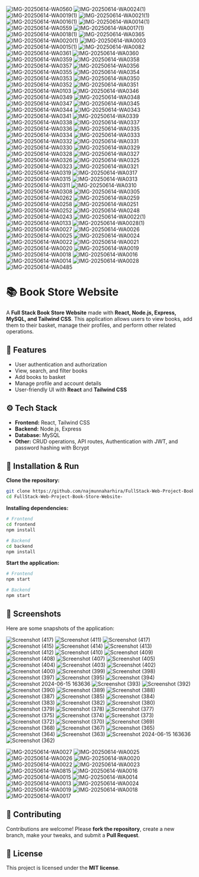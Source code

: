 ![IMG-20250614-WA0560](https://github.com/user-attachments/assets/55895fc5-eca2-425a-b4a1-92669c8defc5)
![IMG-20250614-WA0024(1)](https://github.com/user-attachments/assets/c19c73eb-ab32-4b40-98f3-72b612fb52c2)
![IMG-20250614-WA0019(1)](https://github.com/user-attachments/assets/9f0cb1c0-7f52-4eb7-a9a0-52e3c4431b03)
![IMG-20250614-WA0021(1)](https://github.com/user-attachments/assets/6bec5254-815c-44ca-a9d1-4aaeab871161)
![IMG-20250614-WA0016(1)](https://github.com/user-attachments/assets/a8b7039f-c0e5-4269-a602-2bd93fe00265)
![IMG-20250614-WA0014(1)](https://github.com/user-attachments/assets/75d33e77-e261-460a-8fcd-a300437a4f77)
![IMG-20250614-WA0559](https://github.com/user-attachments/assets/353a5ec9-bbaf-4690-8949-08021ccbe9c4)
![IMG-20250614-WA0017(1)](https://github.com/user-attachments/assets/27f39246-27ef-470c-9bef-0a169811115a)
![IMG-20250614-WA0018(1)](https://github.com/user-attachments/assets/768c521b-4662-48df-b1ab-57193cde96a7)
![IMG-20250614-WA0365](https://github.com/user-attachments/assets/5bf38780-3e7a-448d-a490-5e5f1ad1a3b3)
![IMG-20250614-WA0020(1)](https://github.com/user-attachments/assets/70ac5a90-b8c4-43c4-914b-cfdad0ae0951)
![IMG-20250614-WA0003](https://github.com/user-attachments/assets/da05f022-3bd8-4566-bfd1-bc368828443f)
![IMG-20250614-WA0015(1)](https://github.com/user-attachments/assets/d0300002-2d67-48e5-b208-132e191b29ad)
![IMG-20250614-WA0082](https://github.com/user-attachments/assets/09b14cc5-0c8e-406c-ab2e-5fa40365f609)
![IMG-20250614-WA0361](https://github.com/user-attachments/assets/dd9cd54d-d4b0-4b17-a16f-4c88d02a1520)
![IMG-20250614-WA0360](https://github.com/user-attachments/assets/4237d0d8-ff0b-4d70-bf86-5bc4360e6f98)
![IMG-20250614-WA0359](https://github.com/user-attachments/assets/7ea69983-4e44-44bf-89b2-6762a6d46b18)
![IMG-20250614-WA0358](https://github.com/user-attachments/assets/981662f6-0ccf-49ad-8730-a5723f4b26d2)
![IMG-20250614-WA0357](https://github.com/user-attachments/assets/7797a2c6-a076-415f-b109-4169a4b93aa7)
![IMG-20250614-WA0356](https://github.com/user-attachments/assets/e0c138f0-a08e-4a20-a636-fad033193e4a)
![IMG-20250614-WA0355](https://github.com/user-attachments/assets/389e8cf0-31d7-4160-aae2-e7c68d646464)
![IMG-20250614-WA0354](https://github.com/user-attachments/assets/61f1b971-5461-42ab-81db-7e2ceff26d01)
![IMG-20250614-WA0353](https://github.com/user-attachments/assets/b1948e98-9c6f-486d-bf4f-add31f689cdc)
![IMG-20250614-WA0350](https://github.com/user-attachments/assets/f75f3dc0-d03e-49b8-a599-6e867044e967)
![IMG-20250614-WA0352](https://github.com/user-attachments/assets/99470e67-3da3-4683-b599-6dd6d2faf330)
![IMG-20250614-WA0351](https://github.com/user-attachments/assets/28ec9924-0b7f-4ab0-8044-04431eccfda6)
![IMG-20250614-WA0103](https://github.com/user-attachments/assets/010e96e6-5fe0-431d-9881-f27fa45d6c18)
![IMG-20250614-WA0346](https://github.com/user-attachments/assets/8d4245f6-2332-482a-9816-19cab06f1179)
![IMG-20250614-WA0349](https://github.com/user-attachments/assets/13438b0e-4c29-459f-abaa-78f82e5c8593)
![IMG-20250614-WA0348](https://github.com/user-attachments/assets/4ade12ec-6bbb-4e9f-b453-efaaae3205e9)
![IMG-20250614-WA0347](https://github.com/user-attachments/assets/75bc9e10-0561-4a86-bbff-7424cb67e97d)
![IMG-20250614-WA0345](https://github.com/user-attachments/assets/f77cacec-619d-48e7-aaab-f66c8c6b38a2)
![IMG-20250614-WA0344](https://github.com/user-attachments/assets/b9b7c7d6-c1c7-4b56-a8b1-64454633c85a)
![IMG-20250614-WA0343](https://github.com/user-attachments/assets/1af37f68-0d04-4168-8313-2b0db57da8ea)
![IMG-20250614-WA0341](https://github.com/user-attachments/assets/39c83fb8-5f61-4765-a356-506c6f699242)
![IMG-20250614-WA0339](https://github.com/user-attachments/assets/b0fd4eea-7d20-468d-a2fa-244446a515ad)
![IMG-20250614-WA0338](https://github.com/user-attachments/assets/c1e2bc51-24df-4c6e-b24e-5f335e09921d)
![IMG-20250614-WA0337](https://github.com/user-attachments/assets/adddd270-d906-4e72-8e1e-41fa964b288a)
![IMG-20250614-WA0336](https://github.com/user-attachments/assets/24ba674e-28b4-4363-8891-b4579002957b)
![IMG-20250614-WA0335](https://github.com/user-attachments/assets/306235fe-2e1d-4e8e-8ff0-8799d72b69fa)
![IMG-20250614-WA0334](https://github.com/user-attachments/assets/fa95bd6f-ffcd-43f2-a0a7-fd729081f242)
![IMG-20250614-WA0333](https://github.com/user-attachments/assets/01640377-dfae-4eac-ad31-05aec40c7d54)
![IMG-20250614-WA0332](https://github.com/user-attachments/assets/717f926f-c108-4d12-ab99-9374b60fb20f)
![IMG-20250614-WA0331](https://github.com/user-attachments/assets/fe6c7e06-6e63-4fb0-8075-765505d48652)
![IMG-20250614-WA0330](https://github.com/user-attachments/assets/1bc8d982-110d-46f5-8089-011b45b2444e)
![IMG-20250614-WA0329](https://github.com/user-attachments/assets/75c839b6-aab6-4a27-b86e-555c0e335d6e)
![IMG-20250614-WA0328](https://github.com/user-attachments/assets/d0acf15a-9445-4764-a6fe-f40796e91812)
![IMG-20250614-WA0327](https://github.com/user-attachments/assets/4d75d39f-bb26-4541-9320-0cb960074f6b)
![IMG-20250614-WA0326](https://github.com/user-attachments/assets/d095c27c-3787-4417-8961-7bfea038abe6)
![IMG-20250614-WA0325](https://github.com/user-attachments/assets/50eecc99-c1df-4774-8b56-519d66ee4283)
![IMG-20250614-WA0323](https://github.com/user-attachments/assets/294135a7-ea55-4ae1-ae0e-06325422f6e8)
![IMG-20250614-WA0321](https://github.com/user-attachments/assets/00b8fa39-b06f-4435-a1bb-cad32bbb8e35)
![IMG-20250614-WA0319](https://github.com/user-attachments/assets/1903c883-a236-45b2-9794-923cfdd1ba56)
![IMG-20250614-WA0317](https://github.com/user-attachments/assets/b611d677-a2e6-4c3f-a686-44925c9a524b)
![IMG-20250614-WA0315](https://github.com/user-attachments/assets/c35ba57d-6dab-4b36-9882-85b6290d9a1e)
![IMG-20250614-WA0313](https://github.com/user-attachments/assets/b5346f4c-c705-41f2-9e40-3c2b0acddfec)
![IMG-20250614-WA0311](https://github.com/user-attachments/assets/bdd69986-32ac-45d3-81d7-7e884c27f7a8)
![IMG-20250614-WA0310](https://github.com/user-attachments/assets/450c4f02-39e9-48e8-bbdd-1d9e942809df)
![IMG-20250614-WA0308](https://github.com/user-attachments/assets/c78fcda6-5a74-4135-a8f9-9f2ae77b02d4)
![IMG-20250614-WA0305](https://github.com/user-attachments/assets/fd56513e-1822-49bc-8658-439e07455798)
![IMG-20250614-WA0262](https://github.com/user-attachments/assets/80527857-c69f-4009-8531-efa53e020259)
![IMG-20250614-WA0259](https://github.com/user-attachments/assets/ad932470-325e-4668-a976-c8da73ec7352)
![IMG-20250614-WA0258](https://github.com/user-attachments/assets/92f9628f-7beb-483e-a38e-a2bdad553dac)
![IMG-20250614-WA0251](https://github.com/user-attachments/assets/f01754e5-9b32-4f46-8fe9-95e167c3fb00)
![IMG-20250614-WA0252](https://github.com/user-attachments/assets/137dc7e2-28ba-4a31-a639-df194c2cc44e)
![IMG-20250614-WA0248](https://github.com/user-attachments/assets/85739ed3-91af-466d-83c4-c50a11923a55)
![IMG-20250614-WA0243](https://github.com/user-attachments/assets/ca4a31af-92e9-433f-aa8b-30fa57fdce13)
![IMG-20250614-WA0022(1)](https://github.com/user-attachments/assets/68480324-16b9-4445-ace5-ab67b44b56d3)
![IMG-20250614-WA0133](https://github.com/user-attachments/assets/c459892c-ea30-49b6-8e31-d3ff8e4efd8c)
![IMG-20250614-WA0028(1)](https://github.com/user-attachments/assets/c053918e-e88a-4cb8-b819-562432be9eed)
![IMG-20250614-WA0027](https://github.com/user-attachments/assets/e3aa0626-4762-4492-9777-1a87575deec3)
![IMG-20250614-WA0026](https://github.com/user-attachments/assets/aa429e55-0cd0-4095-8160-b3f082e63fff)
![IMG-20250614-WA0025](https://github.com/user-attachments/assets/96f8f5b3-c30c-4354-85ff-7fe704f1fc18)
![IMG-20250614-WA0024](https://github.com/user-attachments/assets/a26a408e-3a1a-4a93-bda1-1027fa5a4a02)
![IMG-20250614-WA0022](https://github.com/user-attachments/assets/562665d9-f847-4219-b570-6f74867d7c34)
![IMG-20250614-WA0021](https://github.com/user-attachments/assets/233009fe-5cb5-4de8-a81a-3656fbbce89d)
![IMG-20250614-WA0020](https://github.com/user-attachments/assets/26b3149c-acc8-4fbd-b50d-e947149b5041)
![IMG-20250614-WA0019](https://github.com/user-attachments/assets/27100e32-4e4e-449c-a234-60b034ced430)
![IMG-20250614-WA0018](https://github.com/user-attachments/assets/f298ecfc-f5e4-4958-9022-c66f4789f4fa)
![IMG-20250614-WA0016](https://github.com/user-attachments/assets/61322926-b326-4b1b-b95a-d621b3fe1bb8)
![IMG-20250614-WA0014](https://github.com/user-attachments/assets/8472e565-3fd0-4ac3-a117-078c07cf236c)
![IMG-20250614-WA0028](https://github.com/user-attachments/assets/a8552272-4aed-43e3-bce3-a83806e8cace)
![IMG-20250614-WA0485](https://github.com/user-attachments/assets/7cdaf88c-5187-4cc3-837e-dde8c6864d47)


# 📚 Book Store Website

A **Full Stack Book Store Website** made with **React, Node.js, Express, MySQL, and Tailwind CSS**.
This application allows users to view books, add them to their basket, manage their profiles, and perform other related operations.


## 🌟 Features

* User authentication and authorization
* View, search, and filter books
* Add books to basket
* Manage profile and account details
* User-friendly UI with **React** and **Tailwind CSS**


## ⚙ Tech Stack

* **Frontend:** React, Tailwind CSS
* **Backend:** Node.js, Express
* **Database:** MySQL
* **Other:** CRUD operations, API routes, Authentication with JWT, and password hashing with Bcrypt


## 🏹 Installation & Run

**Clone the repository:**

```bash
git clone https://github.com/najmunnaharhira/FullStack-Web-Project-Book-Store-Website-.git
cd FullStack-Web-Project-Book-Store-Website-
```

**Installing dependencies:**

```bash
# Frontend
cd frontend
npm install

# Backend
cd backend
npm install
```

**Start the application:**

```bash
# Frontend
npm start

# Backend
npm start
```


## 📸 Screenshots

Here are some snapshots of the application:

![Screenshot (417)](https://github.com/user-attachments/assets/6bef57f8-4338-4549-8fbb-68583cbf815b)
![Screenshot (411)](https://github.com/user-attachments/assets/4b1b69d3-266b-4b0d-84e1-a55b80eea54e)
![Screenshot (417)](https://github.com/user-attachments/assets/6bef57f8-4338-4549-8fbb-68583cbf815b)
![Screenshot (415)](https://github.com/user-attachments/assets/fd38c9e4-a3d9-47a6-9b7e-d9747352fa6d)
![Screenshot (414)](https://github.com/user-attachments/assets/ff05996d-9caf-477a-beff-15bc058a561b)
![Screenshot (413)](https://github.com/user-attachments/assets/77a1c40b-a342-422d-accd-3a1500cbfa1b)
![Screenshot (412)](https://github.com/user-attachments/assets/14cf3054-cc82-4a82-a4ae-9dbc057f70d3)
![Screenshot (410)](https://github.com/user-attachments/assets/2706df05-bd42-47db-8127-a0da5e90f4a2)
![Screenshot (409)](https://github.com/user-attachments/assets/63a97e37-1081-46d4-9f0b-d052b6898554)
![Screenshot (408)](https://github.com/user-attachments/assets/17bcf58f-fc02-464e-a12b-8be11e56fef3)
![Screenshot (407)](https://github.com/user-attachments/assets/75df1188-e95e-40bd-9327-2822e5e22474)
![Screenshot (405)](https://github.com/user-attachments/assets/f7cc366e-4637-4349-929c-cc74799e181f)
![Screenshot (404)](https://github.com/user-attachments/assets/2f8db525-cb62-469e-9287-10da778197e7)
![Screenshot (403)](https://github.com/user-attachments/assets/c9b74450-72cd-4776-8df6-f8022057eb52)
![Screenshot (402)](https://github.com/user-attachments/assets/98244262-63a8-4c86-9632-4f2124b4fa29)
![Screenshot (400)](https://github.com/user-attachments/assets/e130bb8d-f5f5-480a-8259-c029797e00ab)
![Screenshot (399)](https://github.com/user-attachments/assets/4e4b4515-df65-4c0e-a41c-ca925dd0be26)
![Screenshot (398)](https://github.com/user-attachments/assets/bf02b5be-44f9-416b-b9c0-e533f4fe8b7c)
![Screenshot (397)](https://github.com/user-attachments/assets/0d4d9b0c-f915-4562-ba75-97069d6d7ac8)
![Screenshot (395)](https://github.com/user-attachments/assets/be83b652-36e5-4953-b1b4-7de61f914d8b)
![Screenshot (394)](https://github.com/user-attachments/assets/26c7d9ea-d68c-4d75-8e7e-5bbfd39ba158)
![Screenshot 2024-06-15 163636](https://github.com/user-attachments/assets/c85580de-2ada-44ea-8f42-e11eaa9ef0d0)
![Screenshot (393)](https://github.com/user-attachments/assets/972734b6-3535-4491-8092-0683c879dbeb)
![Screenshot (392)](https://github.com/user-attachments/assets/2e327b3b-3cc8-4ac9-ab1d-53450f0479b3)
![Screenshot (390)](https://github.com/user-attachments/assets/ebe810ba-a8f0-41e9-bae2-4832d7ecba31)
![Screenshot (389)](https://github.com/user-attachments/assets/4f4ab059-a64b-4ab5-9b3e-a8d97a72d910)
![Screenshot (388)](https://github.com/user-attachments/assets/8c6af487-ce38-40a3-90af-cd6add7c2ca8)
![Screenshot (387)](https://github.com/user-attachments/assets/908b8cdb-d68c-4330-8747-56b9bed93e33)
![Screenshot (385)](https://github.com/user-attachments/assets/bd6da1b0-0b90-4402-86a6-1612ee63137f)
![Screenshot (384)](https://github.com/user-attachments/assets/92a63b5b-46da-4060-840a-861de78326d6)
![Screenshot (383)](https://github.com/user-attachments/assets/58619c22-a66d-4387-853b-0943aa1b353e)
![Screenshot (382)](https://github.com/user-attachments/assets/899a47c0-67a7-409a-8320-eb5ca5c114f4)
![Screenshot (380)](https://github.com/user-attachments/assets/dd365b47-ff60-454f-8ecd-c7a637ccbcb2)
![Screenshot (379)](https://github.com/user-attachments/assets/6e5c3f67-fc36-4609-b49d-33a10902ed80)
![Screenshot (378)](https://github.com/user-attachments/assets/08b50f96-bf09-42dd-90bc-90f0ef52f76b)
![Screenshot (377)](https://github.com/user-attachments/assets/eede64bb-4c84-4614-bb35-53daa0e76c20)
![Screenshot (375)](https://github.com/user-attachments/assets/a66eac55-4f1d-4a17-ad4a-c8874be6179d)
![Screenshot (374)](https://github.com/user-attachments/assets/2bc0e34e-3f1c-4601-af6a-a207fa8dada5)
![Screenshot (373)](https://github.com/user-attachments/assets/04b3d42e-f9fa-4e8b-b450-88a9bf943c5f)
![Screenshot (372)](https://github.com/user-attachments/assets/e1baaece-768c-40ea-b2c4-5aa710a68652)
![Screenshot (370)](https://github.com/user-attachments/assets/3d46b560-abeb-4c03-b8ea-3fd2078b86d1)
![Screenshot (369)](https://github.com/user-attachments/assets/881ff73a-3670-460f-93db-1674bd161bde)
![Screenshot (368)](https://github.com/user-attachments/assets/1e4793ac-e513-4c9f-877c-07b24b477bd4)
![Screenshot (367)](https://github.com/user-attachments/assets/fc884707-d143-4861-9406-ea11e355fe4b)
![Screenshot (365)](https://github.com/user-attachments/assets/78934a46-1d43-4a44-b02e-0dfa15dc5466)
![Screenshot (364)](https://github.com/user-attachments/assets/5c263e6c-e5d1-4616-bfcd-6edd6645fd5f)
![Screenshot (363)](https://github.com/user-attachments/assets/24d91be0-87b6-431a-8c8f-a407a5a233c1)
![Screenshot 2024-06-15 163636](https://github.com/user-attachments/assets/c0adbefb-70f3-419f-ba42-07d85ed450ed)
![Screenshot (362)](https://github.com/user-attachments/assets/c23cd9ee-97af-48c6-bb02-bfac4595ee17)

![IMG-20250614-WA0027](https://github.com/user-attachments/assets/fe60bfe8-c294-48ea-8869-62f2aa0feeb9)
![IMG-20250614-WA0025](https://github.com/user-attachments/assets/1ef9f6b1-02fe-4272-bb02-0157f560430d)
![IMG-20250614-WA0026](https://github.com/user-attachments/assets/9954fb0f-7491-454d-bd1f-043801f74de1)
![IMG-20250614-WA0020](https://github.com/user-attachments/assets/73f425ba-1b31-41ac-b81d-1df3cc402815)
![IMG-20250614-WA0022](https://github.com/user-attachments/assets/183e5f87-0772-4119-bfcb-44fa3990b1ae)
![IMG-20250614-WA0023](https://github.com/user-attachments/assets/93f9213d-9313-467e-86d0-7b35f7f3138c)
![IMG-20250614-WA0815](https://github.com/user-attachments/assets/26acd166-ac08-4b97-b4a1-317acf51394f)
![IMG-20250614-WA0016](https://github.com/user-attachments/assets/5c5bd91f-29dc-4337-bbf3-809f7660ef01)
![IMG-20250614-WA0015](https://github.com/user-attachments/assets/0c1e1f42-b178-42b3-a437-01836d36c4fa)
![IMG-20250614-WA0014](https://github.com/user-attachments/assets/d4945089-d3e8-428c-b939-993dadf8d4f6)
![IMG-20250614-WA0013](https://github.com/user-attachments/assets/ca9f2ae3-00c6-46f0-8509-8099665f7a89)
![IMG-20250614-WA0024](https://github.com/user-attachments/assets/de1192f1-13db-4471-802c-ee1169c9d0be)
![IMG-20250614-WA0019](https://github.com/user-attachments/assets/6925c606-6518-48a8-8cfe-15bd55d64ae5)
![IMG-20250614-WA0018](https://github.com/user-attachments/assets/ae5befd5-4a79-4695-b370-7221ebfdc4ca)
![IMG-20250614-WA0017](https://github.com/user-attachments/assets/43cfe3b4-82d5-4136-b5a2-7b19ed058262)


## 📝 Contributing

Contributions are welcome! Please **fork the repository**, create a new branch, make your tweaks, and submit a **Pull Request**.


## 🔑 License

This project is licensed under the **MIT license**.



